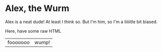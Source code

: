 # Alex, the Wurm

Alex is a neat dude! At least I think so. But I'm him, so I'm a liiiiitle bit biased.

Here, have some raw HTML

<table>
  <tr>
    <td>fooooooo</td>
    <td>wump!</td>
  </tr>
</table>

